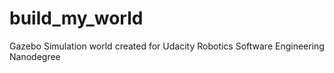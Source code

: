 # build_my_world
Gazebo Simulation world created for Udacity Robotics Software Engineering Nanodegree
